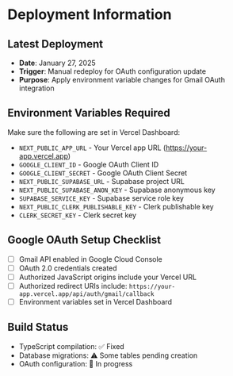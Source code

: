 # Deployment Information

## Latest Deployment
- **Date**: January 27, 2025
- **Trigger**: Manual redeploy for OAuth configuration update
- **Purpose**: Apply environment variable changes for Gmail OAuth integration

## Environment Variables Required
Make sure the following are set in Vercel Dashboard:
- `NEXT_PUBLIC_APP_URL` - Your Vercel app URL (https://your-app.vercel.app)
- `GOOGLE_CLIENT_ID` - Google OAuth Client ID
- `GOOGLE_CLIENT_SECRET` - Google OAuth Client Secret
- `NEXT_PUBLIC_SUPABASE_URL` - Supabase project URL
- `NEXT_PUBLIC_SUPABASE_ANON_KEY` - Supabase anonymous key
- `SUPABASE_SERVICE_KEY` - Supabase service role key
- `NEXT_PUBLIC_CLERK_PUBLISHABLE_KEY` - Clerk publishable key
- `CLERK_SECRET_KEY` - Clerk secret key

## Google OAuth Setup Checklist
- [ ] Gmail API enabled in Google Cloud Console
- [ ] OAuth 2.0 credentials created
- [ ] Authorized JavaScript origins include your Vercel URL
- [ ] Authorized redirect URIs include: `https://your-app.vercel.app/api/auth/gmail/callback`
- [ ] Environment variables set in Vercel Dashboard

## Build Status
- TypeScript compilation: ✅ Fixed
- Database migrations: ⚠️ Some tables pending creation
- OAuth configuration: 🔧 In progress
